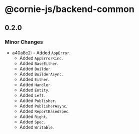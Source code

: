 # @cornie-js/backend-common

## 0.2.0

### Minor Changes

- a40a8c2: - Added `AppError`.
  - Added `AppErrorKind`.
  - Added `BaseEither`.
  - Added `Builder`.
  - Added `BuilderAsync`.
  - Added `Either`.
  - Added `Handler`.
  - Added `Entity`.
  - Added `Left`.
  - Added `Publisher`.
  - Added `PublisherAsync`.
  - Added `ReportBasedSpec`.
  - Added `Right`.
  - Added `Spec`.
  - Added `Writable`.
